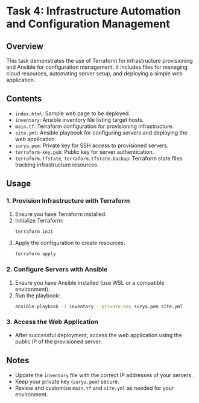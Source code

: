 # Task 4: Infrastructure Automation and Configuration Management

## Overview
This task demonstrates the use of Terraform for infrastructure provisioning and Ansible for configuration management. It includes files for managing cloud resources, automating server setup, and deploying a simple web application.

## Contents
- `index.html`: Sample web page to be deployed.
- `inventory`: Ansible inventory file listing target hosts.
- `main.tf`: Terraform configuration for provisioning infrastructure.
- `site.yml`: Ansible playbook for configuring servers and deploying the web application.
- `surya.pem`: Private key for SSH access to provisioned servers.
- `terraform-key.pub`: Public key for server authentication.
- `terraform.tfstate`, `terraform.tfstate.backup`: Terraform state files tracking infrastructure resources.

## Usage
### 1. Provision Infrastructure with Terraform
1. Ensure you have Terraform installed.
2. Initialize Terraform:
   ```powershell
   terraform init
   ```
3. Apply the configuration to create resources:
   ```powershell
   terraform apply
   ```

### 2. Configure Servers with Ansible
1. Ensure you have Ansible installed (use WSL or a compatible environment).
2. Run the playbook:
   ```bash
   ansible-playbook -i inventory --private-key surya.pem site.yml
   ```

### 3. Access the Web Application
- After successful deployment, access the web application using the public IP of the provisioned server.

## Notes
- Update the `inventory` file with the correct IP addresses of your servers.
- Keep your private key (`surya.pem`) secure.
- Review and customize `main.tf` and `site.yml` as needed for your environment.



